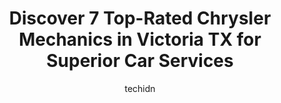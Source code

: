 ---
layout: ampstory
image: https://images.unsplash.com/photo-1637160967973-88751d581827?ixlib=rb-4.0.3&ixid=MnwxMjA3fDB8MHxwaG90by1wYWdlfHx8fGVufDB8fHx8&auto=format&fit=crop&w=640&h=853&q=80
author: techidn
featured: false
description: Discover the 7 best Chrysler Mechanic in Victoria TX, USA and ensure your vehicle receives the highest quality of care. These trusted professionals are known for their skill, knowledge, and 
title: Discover 7 Top-Rated Chrysler Mechanics in Victoria TX for Superior Car Services
cover:
   title: Discover 7 Top-Rated Chrysler Mechanics in Victoria TX for Superior Car Services
   subtitle: Rickpate
   background: https://images.unsplash.com/photo-1637160967973-88751d581827?ixlib=rb-4.0.3&ixid=MnwxMjA3fDB8MHxwaG90by1wYWdlfHx8fGVufDB8fHx8&auto=format&fit=crop&w=640&h=853&q=80

pages: 
 - layout: thirds
   top: <h1>#1 Victoria Dodge Chrysler Jeep Ram Wagoneer Service Center</h1>
   bottom: "<p>Well. This review might change but they did non tax fees on the price which were just dealer add-ons. Therefore the online price ended up being completely different tha</p>"
   background: https://www.knot35.com/toplist/wp-content/uploads/2023/06/best-chrysler-mechanic-1-in-victoria-tx-1685840995.jpeg
   backgroundblur: true
 - layout: thirds
   top: <h1>#2 Custom Car Care</h1>
   bottom: "<p>1707 N Main St, Victoria, TX 77901, United States</p>"
   background: https://www.knot35.com/toplist/wp-content/uploads/2023/06/best-chrysler-mechanic-2-in-victoria-tx-1685840995.jpeg
   cta:
      link: https://www.knot35.com/toplist/discover-7-top-rated-chrysler-mechanics-in-victoria-tx-for-superior-car-services/
      text: Discover 7 Top-Rated Chrysler Mechanics in Victoria TX for Superior Car Services
 - layout: thirds
   top: <h1>#3 Mickeys Auto Repair</h1>
   bottom: "<p>2502 Duncan St, Victoria, TX 77901, United States</p>"
   background: https://www.knot35.com/toplist/wp-content/uploads/2023/06/best-chrysler-mechanic-3-in-victoria-tx-1685840996.jpeg
   cta:
      link: https://www.knot35.com/toplist/discover-7-top-rated-chrysler-mechanics-in-victoria-tx-for-superior-car-services/
      text: Discover 7 Top-Rated Chrysler Mechanics in Victoria TX for Superior Car Services
 - layout: thirds
   top: <h1>#4 Edwards Automotive & Trucking</h1>
   bottom: "<p>1304 N Ben Jordan St, Victoria, TX 77901, United States</p>"
   background: https://images.unsplash.com/photo-1618005182384-a83a8bd57fbe?ixlib=rb-4.0.3&ixid=MnwxMjA3fDB8MHxwaG90by1wYWdlfHx8fGVufDB8fHx8&auto=format&fit=crop&w=640&h=853&q=80
   cta:
      link: https://www.knot35.com/toplist/discover-7-top-rated-chrysler-mechanics-in-victoria-tx-for-superior-car-services/
      text: Discover 7 Top-Rated Chrysler Mechanics in Victoria TX for Superior Car Services
 - layout: thirds
   top: <h1>#5 All Auto & Truck Repair</h1>
   bottom: "<p>8102 N Navarro St, Victoria, TX 77904, United States</p>"
   background: https://images.unsplash.com/photo-1531169509526-f8f1fdaa4a67?ixlib=rb-4.0.3&ixid=MnwxMjA3fDB8MHxwaG90by1wYWdlfHx8fGVufDB8fHx8&auto=format&fit=crop&w=640&h=853&q=80
   cta:
      link: https://www.knot35.com/toplist/discover-7-top-rated-chrysler-mechanics-in-victoria-tx-for-superior-car-services/
      text: Discover 7 Top-Rated Chrysler Mechanics in Victoria TX for Superior Car Services
 - layout: thirds
   top: <h1>#6 1 Stop Tire & Automotive</h1>
   bottom: "<p>8023 US-87, Victoria, TX 77904, United States</p>"
   background: https://images.unsplash.com/photo-1509114397022-ed747cca3f65?ixlib=rb-4.0.3&ixid=MnwxMjA3fDB8MHxwaG90by1wYWdlfHx8fGVufDB8fHx8&auto=format&fit=crop&w=640&h=853&q=80
   cta:
      link: https://www.knot35.com/toplist/discover-7-top-rated-chrysler-mechanics-in-victoria-tx-for-superior-car-services/
      text: Discover 7 Top-Rated Chrysler Mechanics in Victoria TX for Superior Car Services
 - layout: thirds
   top: <h1>#7 Fritzs Auto Center</h1>
   bottom: "<p>1103 N Ben Jordan St, Victoria, TX 77901, United States</p>"
   background: https://images.unsplash.com/photo-1614648718611-0635f29016cb?ixlib=rb-4.0.3&ixid=MnwxMjA3fDB8MHxwaG90by1wYWdlfHx8fGVufDB8fHx8&auto=format&fit=crop&w=640&h=853&q=80
   cta:
      link: https://www.knot35.com/toplist/discover-7-top-rated-chrysler-mechanics-in-victoria-tx-for-superior-car-services/
      text: Discover 7 Top-Rated Chrysler Mechanics in Victoria TX for Superior Car Services
 - layout: thirds
   middle: Continue reading...
   background: https://images.unsplash.com/photo-1557672172-298e090bd0f1?ixlib=rb-4.0.3&ixid=MnwxMjA3fDB8MHxwaG90by1wYWdlfHx8fGVufDB8fHx8&auto=format&fit=crop&w=640&h=853&q=80
   cta:
      link: https://www.knot35.com/toplist/discover-7-top-rated-chrysler-mechanics-in-victoria-tx-for-superior-car-services/
      text: Discover 7 Top-Rated Chrysler Mechanics in Victoria TX for Superior Car Services
      
---